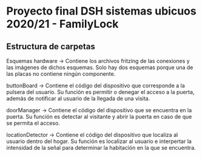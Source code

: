 # Proyecto final DSH sistemas ubicuos 2020/21 - FamilyLock

## Estructura de carpetas
Esquemas hardware -> Contiene los archivos fritzing de las conexiones y las imágenes de dichos esquemas. Solo hay dos esquemas porque una de las placas no contiene ningún componente.

buttonBoard -> Contiene el código del dispositivo que corresponde a la pulsera del usuario. Su función es permitir o denegar el acceso a la puerta, además de notificar al usuario de la llegada de una visita.

doorManager -> Contiene el código del dispositivo que se encuentra en la puerta. Su función es detectar al visitante y abrir la puerta en caso de que se permita el acceso.

locationDetector -> Contiene el código del dispositivo que localiza al usuario dentro del hogar. Su función es localizar al usuario e interpertar la intensidad de la señal para determinar la habitación en la que se encuentra.
